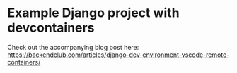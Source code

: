 
# Example Django project with devcontainers

Check out the accompanying blog post here: https://backendclub.com/articles/django-dev-environment-vscode-remote-containers/

